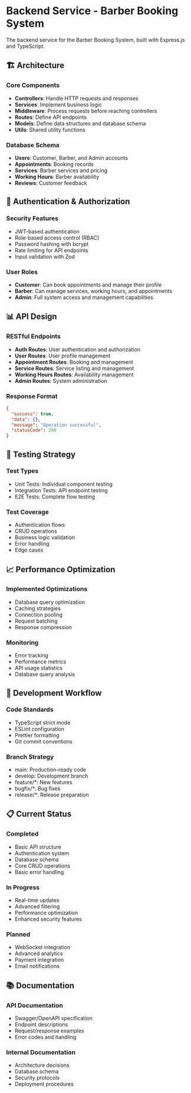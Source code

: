 # Backend Service - Barber Booking System

The backend service for the Barber Booking System, built with Express.js and TypeScript.

## 🏗 Architecture

### Core Components
- **Controllers**: Handle HTTP requests and responses
- **Services**: Implement business logic
- **Middleware**: Process requests before reaching controllers
- **Routes**: Define API endpoints
- **Models**: Define data structures and database schema
- **Utils**: Shared utility functions

### Database Schema
- **Users**: Customer, Barber, and Admin accounts
- **Appointments**: Booking records
- **Services**: Barber services and pricing
- **Working Hours**: Barber availability
- **Reviews**: Customer feedback

## 🔐 Authentication & Authorization

### Security Features
- JWT-based authentication
- Role-based access control (RBAC)
- Password hashing with bcrypt
- Rate limiting for API endpoints
- Input validation with Zod

### User Roles
- **Customer**: Can book appointments and manage their profile
- **Barber**: Can manage services, working hours, and appointments
- **Admin**: Full system access and management capabilities

## 📊 API Design

### RESTful Endpoints
- **Auth Routes**: User authentication and authorization
- **User Routes**: User profile management
- **Appointment Routes**: Booking and management
- **Service Routes**: Service listing and management
- **Working Hours Routes**: Availability management
- **Admin Routes**: System administration

### Response Format
```json
{
  "success": true,
  "data": {},
  "message": "Operation successful",
  "statusCode": 200
}
```

## 🧪 Testing Strategy

### Test Types
- Unit Tests: Individual component testing
- Integration Tests: API endpoint testing
- E2E Tests: Complete flow testing

### Test Coverage
- Authentication flows
- CRUD operations
- Business logic validation
- Error handling
- Edge cases

## 📈 Performance Optimization

### Implemented Optimizations
- Database query optimization
- Caching strategies
- Connection pooling
- Request batching
- Response compression

### Monitoring
- Error tracking
- Performance metrics
- API usage statistics
- Database query analysis

## 🔄 Development Workflow

### Code Standards
- TypeScript strict mode
- ESLint configuration
- Prettier formatting
- Git commit conventions

### Branch Strategy
- main: Production-ready code
- develop: Development branch
- feature/*: New features
- bugfix/*: Bug fixes
- release/*: Release preparation

## 📋 Current Status

### Completed
- Basic API structure
- Authentication system
- Database schema
- Core CRUD operations
- Basic error handling

### In Progress
- Real-time updates
- Advanced filtering
- Performance optimization
- Enhanced security features

### Planned
- WebSocket integration
- Advanced analytics
- Payment integration
- Email notifications

## 📚 Documentation

### API Documentation
- Swagger/OpenAPI specification
- Endpoint descriptions
- Request/response examples
- Error codes and handling

### Internal Documentation
- Architecture decisions
- Database schema
- Security protocols
- Deployment procedures 